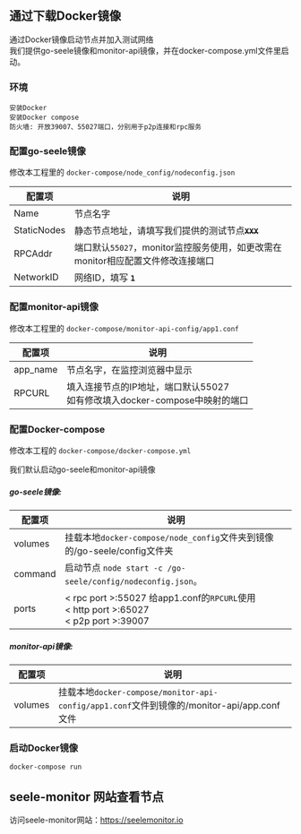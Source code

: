 ## 通过下载Docker镜像

通过Docker镜像启动节点并加入测试网络<br>
我们提供go-seele镜像和monitor-api镜像，并在docker-compose.yml文件里启动。

### 环境
	安装Docker
	安装Docker compose
	防火墙: 开放39007、55027端口，分别用于p2p连接和rpc服务

### 配置go-seele镜像
修改本工程里的 `docker-compose/node_config/nodeconfig.json`

| 配置项 | 说明 |
| ----------- | --------- |
| Name  | 节点名字  |
|  StaticNodes  | 静态节点地址，请填写我们提供的测试节点<s>**`XXX`**</s>  |
|  RPCAddr  | 端口默认`55027`，monitor监控服务使用，如更改需在monitor相应配置文件修改连接端口 |
|  NetworkID  | 网络ID，填写 **`1`**  |

### 配置monitor-api镜像
修改本工程里的 `docker-compose/monitor-api-config/app1.conf`

| 配置项 | 说明 |
| ----------- | --------- |
| app_name  | 节点名字，在监控浏览器中显示  |
| RPCURL  | 填入连接节点的IP地址，端口默认55027  <br> 如有修改填入docker-compose中映射的端口|

### 配置Docker-compose
修改本工程的 `docker-compose/docker-compose.yml`

我们默认启动go-seele和monitor-api镜像

##### go-seele镜像:

| 配置项 | 说明 |
| ----------- | --------- |
| volumes  | 挂载本地`docker-compose/node_config`文件夹到镜像的/go-seele/config文件夹  |
| command  | 启动节点 `node start -c /go-seele/config/nodeconfig.json`。|
| ports  | < rpc port >:55027 给app1.conf的`RPCURL`使用<br> < http port >:65027 <br> < p2p port >:39007|
##### monitor-api镜像:

| 配置项 | 说明 |
| ----------- | --------- |
| volumes  | 挂载本地`docker-compose/monitor-api-config/app1.conf`文件到镜像的/monitor-api/app.conf文件  |

### 启动Docker镜像
`docker-compose run`

## seele-monitor 网站查看节点
访问seele-monitor网站：https://seelemonitor.io
